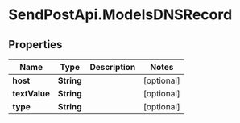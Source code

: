# SendPostApi.ModelsDNSRecord

## Properties
Name | Type | Description | Notes
------------ | ------------- | ------------- | -------------
**host** | **String** |  | [optional] 
**textValue** | **String** |  | [optional] 
**type** | **String** |  | [optional] 


